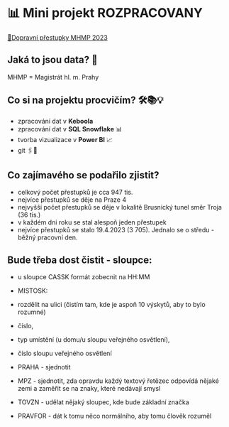 # 📊 Mini projekt ROZPRACOVANY
[🔗Dopravní přestupky MHMP 2023](https://opendata.praha.eu/datasets/https%3A%2F%2Fapi.opendata.praha.eu%2Flod%2Fcatalog%2F1aba6dfc-0662-4dca-9326-07698e9af0fb)

## Jaká to jsou data? 🧐  

MHMP = Magistrát hl. m. Prahy
 
## Co si na projektu procvičím? 🛠️📚💡

- zpracování dat v **Keboola**
- zpracování dat v **SQL Snowflake** 📊
- tvorba vizualizace v **Power BI** 📈
- git 🖇️💾

## Co zajímavého se podařilo zjistit?
- celkový počet přestupků je cca 947 tis.
- nejvíce přestupků se děje na Praze 4
- nejvyšší počet přestupků se děje v lokalitě Brusnický tunel směr Troja (36 tis.)
- v každém dni roku se stal alespoň jeden přestupek
- nejvíce přestupků se stalo 19.4.2023 (3 705). Jednalo se o středu - běžný pracovní den.

## Bude třeba dost čistit - sloupce:
- u sloupce CASSK formát zobecnit na HH:MM
- MISTOSK:
  
- rozdělit na ulici (čistím tam, kde je aspoň 10 výskytů, aby to bylo rozumné)
- číslo,
- typ umístění (u domu/u sloupu veřejného osvětlení),
- číslo sloupu veřejného osvětlení
  
- PRAHA - sjednotit
- MPZ - sjednotit, zda opravdu každý textový řetězec odpovídá nějaké zemi a zaměřit se na znaky, které nedávají smysl
- TOVZN - udělat nějaký sloupec, kde bude základní značka
- PRAVFOR - dát k tomu něco normálního, aby tomu člověk rozuměl
